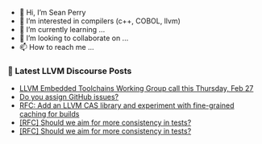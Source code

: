 - 👋 Hi, I’m Sean Perry
- 👀 I’m interested in compilers (c++, COBOL, llvm)
- 🌱 I’m currently learning ...
- 💞️ I’m looking to collaborate on ...
- 📫 How to reach me ...

<!---
s66perry/s66perry is a ✨ special ✨ repository because its `README.md` (this file) appears on your GitHub profile.
You can click the Preview link to take a look at your changes.
--->
### 📕 Latest LLVM Discourse Posts

<!-- DISCOURSE-LLVM:START -->
- [LLVM Embedded Toolchains Working Group call this Thursday, Feb 27](https://discourse.llvm.org/t/llvm-embedded-toolchains-working-group-call-this-thursday-feb-27/84793#post_1)
- [Do you assign GitHub issues?](https://discourse.llvm.org/t/do-you-assign-github-issues/84771#post_9)
- [RFC: Add an LLVM CAS library and experiment with fine-grained caching for builds](https://discourse.llvm.org/t/rfc-add-an-llvm-cas-library-and-experiment-with-fine-grained-caching-for-builds/59864?page=3#post_51)
- [[RFC] Should we aim for more consistency in tests?](https://discourse.llvm.org/t/rfc-should-we-aim-for-more-consistency-in-tests/84733#post_4)
- [[RFC] Should we aim for more consistency in tests?](https://discourse.llvm.org/t/rfc-should-we-aim-for-more-consistency-in-tests/84733#post_3)
<!-- DISCOURSE-LLVM:END -->
